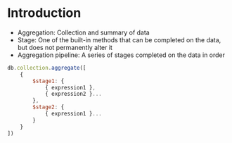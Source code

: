 # Introduction

* Aggregation: Collection and summary of data
* Stage: One of the built-in methods that can be completed on the data, but does not permanently alter it
* Aggregation pipeline: A series of stages completed on the data in order

```javascript
db.collection.aggregate([
    {
        $stage1: {
            { expression1 },
            { expression2 }...
        },
        $stage2: {
            { expression1 }...
        }
    }
])
```
